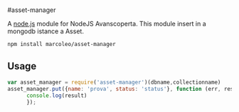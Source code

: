 #

#asset-manager

A [node.js](http://nodejs.org) module for NodeJS Avanscoperta. This module insert in a mongodb istance a Asset.

	npm install marcoleo/asset-manager


## Usage


``` js
var asset_manager = require('asset-manager')(dbname,collectionname)
asset_manager.put({name: 'prova', status: 'status'}, function (err, result) {
      console.log(result)
      });
```
